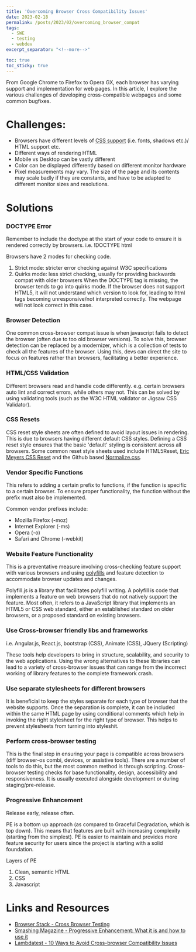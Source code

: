 ```yaml
---
title: 'Overcoming Browser Cross Compatibility Issues'
date: 2023-02-18
permalink: /posts/2023/02/overcoming_browser_compat
tags:
  - SWE
  - testing
  - webdev
excerpt_separator: "<!--more-->"

toc: true
toc_sticky: true
---
```


From Google Chrome to Firefox to Opera GX, each browser has varying support and implementation for web pages. In this article, I explore the various challenges of developing cross-compatible webpages and some common bugfixes.<!--more-->

# Challenges:

- Browsers have different levels of [CSS support](https://www.w3schools.com/cssref/css3_browsersupport.php) (i.e. fonts, shadows etc.)/ HTML support etc.
- Different ways of rendering HTML
- Mobile vs Desktop can be vastly different
- Color can be displayed differently based on different monitor hardware
- Pixel measurements may vary. The size of the page and its contents may scale badly if they are constants, and have to be adapted to different monitor sizes and resolutions.


# Solutions


### DOCTYPE Error

Remember to include the doctype at the start of your code to ensure it is rendered correctly by browsers. i.e. !DOCTYPE html

Browsers have 2 modes for checking code. 
1. Strict mode: stricter error checking against W3C specifications
2. Quirks mode: less strict checking, usually for providing backwards compat with older browsers
When the DOCTYPE tag is missing, the browser tends to go into quirks mode. If the browser does not support HTML5, it will not understand which version to look for, leading to html tags becoming unresponsive/not interpreted correctly. The webpage will not look correct in this case.


### Browser Detection

One common cross-browser compat issue is when javascript fails to detect the browser (often due to too old browser versions).
To solve this, browser detection can be replaced by a modernizer, which is a collection of tests to check all the features of the browser. Using this, devs can direct the site to focus on features rather than browsers, facilitating a better experience.


### HTML/CSS Validation

Different browsers read and handle code differently. e.g. certain browsers auto lint and correct errors, while others may not.
This can be solved by using validating tools (such as the W3C HTML validator or Jigsaw CSS Validator). 


### CSS Resets

CSS reset style sheets are often defined to avoid layout issues in rendering. This is due to browsers having different default CSS styles. Defining a CSS reset style ensures that the basic 'default' styling is consistent across all browsers.
Some common reset style sheets used include HTML5Reset, [Eric Meyers CSS Reset](https://meyerweb.com/eric/tools/css/reset/) and the Github based [Normalize.css](https://github.com/necolas/normalize.css/blob/master/normalize.css).


### Vendor Specific Functions

This refers to adding a certain prefix to functions, if the function is specific to a certain browser. To ensure proper functionality, the function without the prefix must also be implemented.

Common vendor prefixes include:
- Mozilla Firefox (-moz)
- Internet Explorer (-ms)
- Opera (-o)
- Safari and Chrome (-webkit)


### Website Feature Functionality

This is a preventative measure involving cross-checking feature support with various browsers and using [polyfills](https://philipwalton.github.io/polyfill/) and feature detection to accommodate browser updates and changes.

Polyfill.js is a library that facilitates polyfill writing. A polyfill is code that implements a feature on web browsers that do not natively support the feature. Most often, it refers to a JavaScript library that implements an HTML5 or CSS web standard, either an established standard on older browsers, or a proposed standard on existing browsers.


### Use Cross-browser friendly libs and frameworks

i.e. Angular.js, React.js, bootstrap (CSS), Animate (CSS), JQuery (Scripting)

These tools help developers to bring in structure, scalability, and security to the web applications. Using the wrong alternatives to these libraries can lead to a variety of cross-browser issues that can range from the incorrect working of library features to the complete framework crash.


### Use separate stylesheets for different browsers

It is beneficial to keep the styles separate for each type of browser that the website supports. Once the separation is complete, it can be included within the same HTML page by using conditional comments which help in invoking the right stylesheet for the right type of browser. This helps to prevent stylesheets from turning into styleshit.


### Perform cross-browser testing

This is the final step in ensuring your page is compatible across browsers (diff browser-os combi, devices, or assistive tools). There are a number of tools to do this, but the most common method is through scripting. Cross-browser testing checks for base functionality, design, accessibility and responsiveness. It is usually executed alongside development or during staging/pre-release.

### Progressive Enhancement

Release early, release often.

PE is a bottom up approach (as compared to Graceful Degradation, which is top down). This means that features are built with increasing complexity (starting from the simplest). PE is easier to maintain and provides more feature security for users since the project is starting with a solid foundation.

Layers of PE
1. Clean, semantic HTML
2. CSS
3. Javascript


# Links and Resources

- [Browser Stack - Cross Browser Testing](https://www.browserstack.com/cross-browser-testing)
- [Smashing Magazine - Progressive Enhancement: What it is and how to use it](https://www.smashingmagazine.com/2009/04/progressive-enhancement-what-it-is-and-how-to-use-it/)
- [Lambdatest - 10 Ways to Avoid Cross-browser Compatibility Issues](https://www.lambdatest.com/blog/10-ways-to-avoid-cross-browser-compatibility-issues/)
